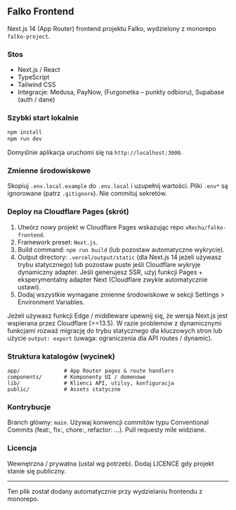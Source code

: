## Falko Frontend

Next.js 14 (App Router) frontend projektu Falko, wydzielony z monorepo `falko-project`.

### Stos
- Next.js / React
- TypeScript
- Tailwind CSS
- Integracje: Medusa, PayNow, (Furgonetka – punkty odbioru), Supabase (auth / dane)

### Szybki start lokalnie
```bash
npm install
npm run dev
```
Domyślnie aplikacja uruchomi się na `http://localhost:3000`.

### Zmienne środowiskowe
Skopiuj `.env.local.example` do `.env.local` i uzupełnij wartości. Pliki `.env*` są ignorowane (patrz `.gitignore`). Nie commituj sekretów.

### Deploy na Cloudflare Pages (skrót)
1. Utwórz nowy projekt w Cloudflare Pages wskazując repo `xRechu/falko-frontend`.
2. Framework preset: `Next.js`.
3. Build command: `npm run build` (lub pozostaw automatyczne wykrycie).
4. Output directory: `.vercel/output/static` (dla Next.js 14 jeżeli używasz trybu statycznego) lub pozostaw puste jeśli Cloudflare wykryje dynamiczny adapter. Jeśli generujesz SSR, użyj funkcji Pages + eksperymentalny adapter Next (Cloudflare zwykle automatycznie ustawi).
5. Dodaj wszystkie wymagane zmienne środowiskowe w sekcji Settings > Environment Variables.

Jeżeli używasz funkcji Edge / middleware upewnij się, że wersja Next.js jest wspierana przez Cloudflare (>=13.5). W razie problemów z dynamicznymi funkcjami rozważ migrację do trybu statycznego dla kluczowych stron lub użycie `output: export` (uwaga: ograniczenia dla API routes / dynamic).

### Struktura katalogów (wycinek)
```
app/              # App Router pages & route handlers
components/       # Komponenty UI / domenowe
lib/              # Klienci API, utilsy, konfiguracja
public/           # Assets statyczne
```

### Kontrybucje
Branch główny: `main`. Używaj konwencji commitów typu Conventional Commits (feat:, fix:, chore:, refactor: ...). Pull requesty mile widziane.

### Licencja
Wewnętrzna / prywatna (ustal wg potrzeb). Dodaj LICENCE gdy projekt stanie się publiczny.

---
Ten plik został dodany automatycznie przy wydzielaniu frontendu z monorepo.